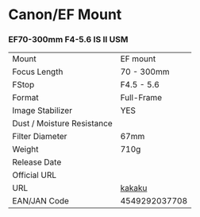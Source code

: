 # Canon/EF Mount

### EF70-300mm F4-5.6 IS II USM
|  | |
| -- | -- |
| Mount  | EF mount |
| Focus Length | 70 - 300mm |
| FStop | F4.5 - 5.6 |
| Format  | Full-Frame |
| Image Stabilizer  | YES  |
| Dust / Moisture Resistance |   |
| Filter Diameter | 67mm |
| Weight | 710g |
| Release Date |  |
| Official URL |  |
| URL | [kakaku](https://kakaku.com/item/K0000910394/) |
| EAN/JAN Code | 4549292037708 |
